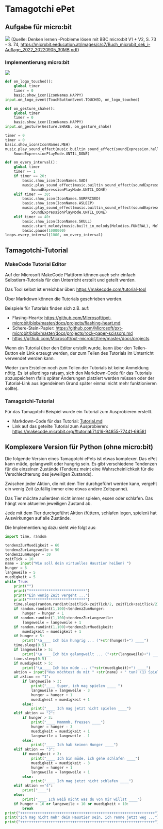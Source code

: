# Tamagotchi ePet

## Aufgabe für micro:bit

![](./bilder/tamagotchiMicrobitAufgabe.png)
(Quelle: Denken lernen -Probleme lösen mit BBC micro:bit V1 + V2, S. 73 - S. 74, https://microbit.eeducation.at/images/c/c7/Buch_microbit_sek_i-Auflage_2022_20220905_30MB.pdf)

### Implementierung micro:bit
![](./bilder/tamagotchiMicrobitLoesung.png)

```python
def on_logo_touched():
    global timer
    timer = 0
    basic.show_icon(IconNames.HAPPY)
input.on_logo_event(TouchButtonEvent.TOUCHED, on_logo_touched)

def on_gesture_shake():
    global timer
    timer = 0
    basic.show_icon(IconNames.HAPPY)
input.on_gesture(Gesture.SHAKE, on_gesture_shake)

timer = 0
timer = 0
basic.show_icon(IconNames.MEH)
music.play_sound_effect(music.builtin_sound_effect(soundExpression.hello),
    SoundExpressionPlayMode.UNTIL_DONE)

def on_every_interval():
    global timer
    timer += 1
    if timer == 20:
        basic.show_icon(IconNames.SAD)
        music.play_sound_effect(music.builtin_sound_effect(soundExpression.sad),
            SoundExpressionPlayMode.UNTIL_DONE)
    elif timer == 30:
        basic.show_icon(IconNames.SURPRISED)
        basic.show_icon(IconNames.ASLEEP)
        music.play_sound_effect(music.builtin_sound_effect(soundExpression.yawn),
            SoundExpressionPlayMode.UNTIL_DONE)
    elif timer == 40:
        basic.show_icon(IconNames.SKULL)
        music.start_melody(music.built_in_melody(Melodies.FUNERAL), MelodyOptions.ONCE)
        basic.pause(1000000)
loops.every_interval(1000, on_every_interval)
```


## Tamagotchi-Tutorial

### MakeCode Tutorial Editor
Auf der Microsoft MakeCode Plattform können auch sehr einfach Selbstlern-Tutorials für den Unterricht erstellt und geteilt werden.

Das Tool selbst ist erreichbar über: https://makecode.com/tutorial-tool

Über Markdown können die Tutorials geschrieben werden.

Beispiele für Tutorials finden sich z.B. auf:

- Flasing-Hearts: https://github.com/Microsoft/pxt-microbit/blob/master/docs/projects/flashing-heart.md
- Schere-Stein-Papier: https://github.com/Microsoft/pxt-microbit/blob/master/docs/projects/rock-paper-scissors.md
- https://github.com/Microsoft/pxt-microbit/tree/master/docs/projects

Wenn ein Tutorial über den Editor erstellt wurde, kann über den Teilen-Button ein Link erzeugt werden, der zum Teilen des Tutorials im Unterricht verwendet werden kann. 

Weder zum Erstellen noch zum Teilen der Tutorials ist keine Anmeldung nötig. Es ist allerdings ratsam, sich den Markdown-Code für das Tutorials abzuspeichern (falls später Änderungen platziert werden müssen oder der Tutorial-Link aus irgendeinem Grund später einmal nicht mehr funktionieren sollte).
### Tamagotchi-Tutorial
Für das Tamagotchi Beispiel wurde ein Tutorial zum Ausprobieren erstellt.

- Markdown-Code für das Tutorial: [Tutorial.md](Tutorial.md)
- Link auf das geteilte Tutorial zum Ausprobieren: https://makecode.microbit.org/#tutorial:71416-94855-77441-69581

## Komplexere Version für Python (ohne micro:bit)

Die folgende Version eines Tamagotchi ePets ist etwas komplexer. Das ePet kann müde, gelangweilt oder hungrig sein. Es gibt verschiedene Tendenzen für die einzelnen Zustände (Tendenz meint eine Wahrscheinlichkeit für die Verschlechterung des jeweiligen Zustands).

Zwischen jeder Aktion, die mit dem Tier durchgeführt werden kann, vergeht ein wenig Zeit (zufällig immer eine etwas andere Zeitspanne).

Das Tier möchte außerdem nicht immer spielen, essen oder schlafen. Das hängt vom aktuellen jeweiligen Zustand ab.

Jede mit dem Tier durchgeführt Aktion (füttern, schlafen legen, spielen) hat Auswirkungen auf alle Zustände.

Die Implementierung dazu sieht wie folgt aus:

```python
import time, random

tendenzZurMuedigkeit = 60
tendenzZurLangeweile = 50
tendenzZumHunger = 30
zeitTick = 10
name = input("Wie soll dein virtuelles Haustier heißen? ")
hunger = 5
langeweile = 5
muedigkeit = 5
while True: 
    print("")
    print("**************************")
    print("Ein wenig Zeit vergeht ...")
    print("**************************")
    time.sleep(random.randint(zeitTick-zeitTick/2, zeitTick+zeitTick/2))
    if random.randint(1,100)<tendenzZumHunger:
        hunger = hunger + 1
    if random.randint(1,100)<tendenzZurLangeweile:
        langeweile = langeweile + 1
    if random.randint(1,100)<tendenzZurMuedigkeit:
        muedigkeit = muedigkeit + 1
    if hunger > 5:
        print("\a____ Ich bin hungrig ... ("+str(hunger)+") ____")
    time.sleep(0.5)
    if langeweile > 5:
        print("\a____ Ich bin gelangweilt ... ("+str(langeweile)+") ____")
    time.sleep(0.5)
    if muedigkeit > 5:
        print("\a____ Ich bin müde ... ("+str(muedigkeit)+") ____")
    aktion = input("Was möchtest du mit " +str(name) + " tun? (1) Spielen (2) Füttern (3) Schlafen lassen (4) nichts? ")
    if aktion == "1":
        if langeweile > 3:
            print("____ Super, ich mag spielen ____ ")
            langeweile = langeweile - 3
            hunger = hunger + 1
            muedigkeit = muedigkeit + 1
        else:
            print("____ Ich mag jetzt nicht spielen ____")
    elif aktion == "2":
        if hunger > 3:
            print("____ Mmmmmh, fressen ____")
            hunger = hunger - 3
            muedigkeit = muedigkeit + 1
            langeweile = langeweile - 1
        else:
            print("____ Ich hab keinen Hunger ____")
    elif aktion == "3":
        if muedigkeit > 3:
            print("____ Ich bin müde, ich gehe schlafen ____")
            muedigkeit = muedigkeit - 3
            hunger = hunger + 1
            langeweile = langeweile + 1
        else:
            print("____ Ich mag jetzt nicht schlafen ____")
    elif aktion =="4":
        print("____")
    else:
        print("____ Ich weiß nicht was du von mir willst ____")
    if hunger > 10 or langeweile > 10 or muedigkeit > 10:
        break
print("++++++++++++++++++++++++++++++++++++++++++++++++++++++++++++++")
print("Ich mag nicht mehr dein Haustier sein, ich renne jetzt weg ...")
print("++++++++++++++++++++++++++++++++++++++++++++++++++++++++++++++")


```
